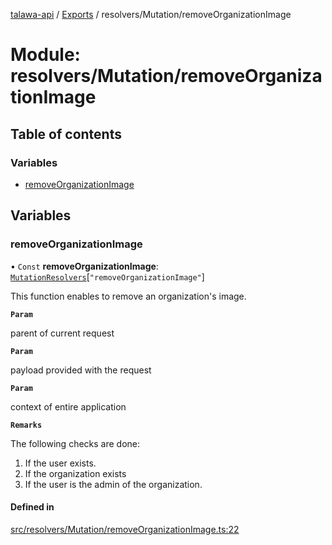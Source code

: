 [talawa-api](../README.md) / [Exports](../modules.md) / resolvers/Mutation/removeOrganizationImage

# Module: resolvers/Mutation/removeOrganizationImage

## Table of contents

### Variables

- [removeOrganizationImage](resolvers_Mutation_removeOrganizationImage.md#removeorganizationimage)

## Variables

### removeOrganizationImage

• `Const` **removeOrganizationImage**: [`MutationResolvers`](types_generatedGraphQLTypes.md#mutationresolvers)[``"removeOrganizationImage"``]

This function enables to remove an organization's image.

**`Param`**

parent of current request

**`Param`**

payload provided with the request

**`Param`**

context of entire application

**`Remarks`**

The following checks are done:
1. If the user exists.
2. If the organization exists
3. If the user is the admin of the organization.

#### Defined in

[src/resolvers/Mutation/removeOrganizationImage.ts:22](https://github.com/PalisadoesFoundation/talawa-api/blob/3677888/src/resolvers/Mutation/removeOrganizationImage.ts#L22)
